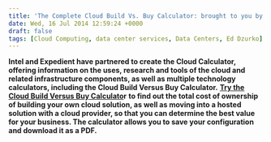```yaml
---
title: 'The Complete Cloud Build Vs. Buy Calculator: brought to you by Intel and Expedient Data Centers'
date: Wed, 16 Jul 2014 12:59:24 +0000
draft: false
tags: [Cloud Computing, data center services, Data Centers, Ed Dzurko]
---
```


**Intel and Expedient have partnered to create the Cloud Calculator, offering information on the uses, research and tools of the cloud and related infrastructure components, as well as multiple technology calculators, including the Cloud Build Versus Buy Calculator.**  **[Try the Cloud Build Versus Buy Calculato](http://thecloudcalculator.com/calculators/build-vs-buy.html)r** **to find out the total cost of ownership of building your own cloud solution, as well as moving into a hosted solution with a cloud provider, so that you can determine the best value for your business. The calculator allows you to save your configuration and download it as a PDF.**